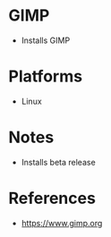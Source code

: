 # GIMP

- Installs GIMP

# Platforms

- Linux

# Notes

- Installs beta release

# References

- https://www.gimp.org
